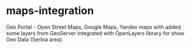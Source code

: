 # maps-integration
Geo Portal - Open Street Maps, Google Maps, Yandex maps with added some layers from GeoServer integrated with OpenLayers library for show Geo Data (Serbia area).
